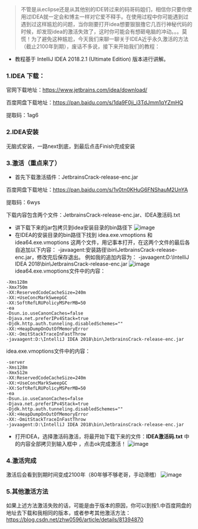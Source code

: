 >不管是从eclipse还是从其他别的IDE转过来的码哥码姐们，相信你只要你使用过IDEA就一定会和博主一样对它爱不释手。在使用过程中你可能遇到过遇到过这样尴尬的问题，当你刚要打开idea想要狠狠撸它几百行神秘代码的时候，却发现idea的激活失效了，这时你可能会有想砸电脑的冲动。。。莫慌！为了避免这种尴尬，今天我们来聊一聊关于IDEA近乎永久激活的方法（截止2100年到期），废话不多说，接下来开始我们的教程：
* 教程基于 IntelliJ IDEA 2018.2.1 (Ultimate Edition) 版本进行讲解。

### 1.IDEA 下载：

官网下载地址：https://www.jetbrains.com/idea/download/

百度网盘下载地址：https://pan.baidu.com/s/1da9F0jj_i3TdJmm1qYZmHQ  

提取码：1ag6

### 2.IDEA安装

无脑式安装，一路next到底，到最后点击Finish完成安装

### 3.激活（重点来了）

* 首先下载激活插件：JetbrainsCrack-release-enc.jar

百度网盘下载地址：https://pan.baidu.com/s/1v0tn0KHuG6FNShauM2UnYA

提取码：6wys

下载内容包含两个文件：JetbrainsCrack-release-enc.jar、IDEA激活码.txt
* 讲下载下来的jar包拷贝到idea安装目录的bin路径下
![image](https://github.com/tony-wnx/DailyImprove/blob/master/docs/images/copy_to_dir.png)
* 在IDEA的安装目录的bin路径下找到 idea.exe.vmoptions 和 idea64.exe.vmoptions 这两个文件，用记事本打开，在这两个文件的最后各自追加以下内容：
-javaagent:安装路径\bin\JetbrainsCrack-release-enc.jar，修改完后保存退出。
例如我的追加内容为：
-javaagent:D:\IntelliJ IDEA 2018\bin\JetbrainsCrack-release-enc.jar
![image](https://github.com/tony-wnx/DailyImprove/blob/master/docs/images/modify_files.png)
idea64.exe.vmoptions文件中的内容：
```
-Xms128m
-Xmx750m
-XX:ReservedCodeCacheSize=240m
-XX:+UseConcMarkSweepGC
-XX:SoftRefLRUPolicyMSPerMB=50
-ea
-Dsun.io.useCanonCaches=false
-Djava.net.preferIPv4Stack=true
-Djdk.http.auth.tunneling.disabledSchemes=""
-XX:+HeapDumpOnOutOfMemoryError
-XX:-OmitStackTraceInFastThrow
-javaagent:D:\IntelliJ IDEA 2018\bin\JetbrainsCrack-release-enc.jar

```
idea.exe.vmoptions文件中的内容：

```
-server
-Xms128m
-Xmx512m
-XX:ReservedCodeCacheSize=240m
-XX:+UseConcMarkSweepGC
-XX:SoftRefLRUPolicyMSPerMB=50
-ea
-Dsun.io.useCanonCaches=false
-Djava.net.preferIPv4Stack=true
-Djdk.http.auth.tunneling.disabledSchemes=""
-XX:+HeapDumpOnOutOfMemoryError
-XX:-OmitStackTraceInFastThrow
-javaagent:D:\IntelliJ IDEA 2018\bin\JetbrainsCrack-release-enc.jar
```

* 打开IDEA，选择激活码激活，将最开始下载下来的文件：**IDEA激活码.txt** 中的内容全部拷贝到输入框中 ，点击ok完成激活！
![image](https://github.com/tony-wnx/DailyImprove/blob/master/docs/images/input_verifyCode.png)

### 4.激活完成

激活后会看到到期时间变成2100年（80年够不够老哥，手动滑稽）
![image](https://github.com/tony-wnx/DailyImprove/blob/master/docs/images/active_status.png)

### 5.其他激活方法

如果上述方法激活失败的话，可能是由于版本的原因，你可以到按1.中百度网盘的地址去下载和我相同的版本，或者参考其他激活方法：https://blog.csdn.net/zhw0596/article/details/81394870
